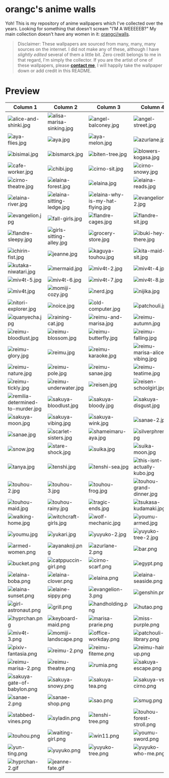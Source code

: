 # orangc's anime walls
Yoh! This is my repository of anime wallpapers which I've collected over the years. Looking for something that doesn't scream "I'M A WEEEEEB?" My main collection doesn't have any women in it: [orangci/walls](https://github.com/orangci/walls).

> Disclaimer: These wallpapers are sourced from many, many, many sources on the internet. I did not make any of these, although I have *slightly edited* several of them a little bit. Zero credit belongs to me in that regard, I'm simply the collector. If you are the artist of one of these wallpapers, please [**contact me**](https://orangc.net), I will happily take the wallpaper down or add credit in this README.
# Preview
| Column 1 | Column 2 | Column 3 | Column 4 |
|---------|---------|---------|---------|
| ![alice-and-shinki.jpg](https://raw.githubusercontent.com/orangci/aniwalls/main/alice-and-shinki.jpg) | ![alisa-marisa-sinking.jpg](https://raw.githubusercontent.com/orangci/aniwalls/main/alisa-marisa-sinking.jpg) | ![angel-balconey.jpg](https://raw.githubusercontent.com/orangci/aniwalls/main/angel-balconey.jpg) | ![angel-street.jpg](https://raw.githubusercontent.com/orangci/aniwalls/main/angel-street.jpg) |
| ![aya-flies.jpg](https://raw.githubusercontent.com/orangci/aniwalls/main/aya-flies.jpg) | ![aya.jpg](https://raw.githubusercontent.com/orangci/aniwalls/main/aya.jpg) | ![aya-melon.jpg](https://raw.githubusercontent.com/orangci/aniwalls/main/aya-melon.jpg) | ![azurlane.jpg](https://raw.githubusercontent.com/orangci/aniwalls/main/azurlane.jpg) |
| ![bisimai.jpg](https://raw.githubusercontent.com/orangci/aniwalls/main/bisimai.jpg) | ![bismarck.jpg](https://raw.githubusercontent.com/orangci/aniwalls/main/bismarck.jpg) | ![biten-tree.jpg](https://raw.githubusercontent.com/orangci/aniwalls/main/biten-tree.jpg) | ![blowers-kogasa.jpg](https://raw.githubusercontent.com/orangci/aniwalls/main/blowers-kogasa.jpg) |
| ![cafe-worker.jpg](https://raw.githubusercontent.com/orangci/aniwalls/main/cafe-worker.jpg) | ![chibi.jpg](https://raw.githubusercontent.com/orangci/aniwalls/main/chibi.jpg) | ![cirno-sit.jpg](https://raw.githubusercontent.com/orangci/aniwalls/main/cirno-sit.jpg) | ![cirno-snowy.jpg](https://raw.githubusercontent.com/orangci/aniwalls/main/cirno-snowy.jpg) |
| ![cirno-theatre.jpg](https://raw.githubusercontent.com/orangci/aniwalls/main/cirno-theatre.jpg) | ![elaina-forest.jpg](https://raw.githubusercontent.com/orangci/aniwalls/main/elaina-forest.jpg) | ![elaina.jpg](https://raw.githubusercontent.com/orangci/aniwalls/main/elaina.jpg) | ![elaina-reads.jpg](https://raw.githubusercontent.com/orangci/aniwalls/main/elaina-reads.jpg) |
| ![elaina-river.jpg](https://raw.githubusercontent.com/orangci/aniwalls/main/elaina-river.jpg) | ![elaina-sitting-ledge.jpg](https://raw.githubusercontent.com/orangci/aniwalls/main/elaina-sitting-ledge.jpg) | ![elaina-why-is-my-hat-flying.jpg](https://raw.githubusercontent.com/orangci/aniwalls/main/elaina-why-is-my-hat-flying.jpg) | ![evangelion-2.jpg](https://raw.githubusercontent.com/orangci/aniwalls/main/evangelion-2.jpg) |
| ![evangelion.jpg](https://raw.githubusercontent.com/orangci/aniwalls/main/evangelion.jpg) | ![fall-girls.jpg](https://raw.githubusercontent.com/orangci/aniwalls/main/fall-girls.jpg) | ![flandre-cages.jpg](https://raw.githubusercontent.com/orangci/aniwalls/main/flandre-cages.jpg) | ![flandre-sit.jpg](https://raw.githubusercontent.com/orangci/aniwalls/main/flandre-sit.jpg) |
| ![flandre-sleepy.jpg](https://raw.githubusercontent.com/orangci/aniwalls/main/flandre-sleepy.jpg) | ![girls-sitting-alley.jpg](https://raw.githubusercontent.com/orangci/aniwalls/main/girls-sitting-alley.jpg) | ![grocery-store.jpg](https://raw.githubusercontent.com/orangci/aniwalls/main/grocery-store.jpg) | ![ibuki-hey-there.jpg](https://raw.githubusercontent.com/orangci/aniwalls/main/ibuki-hey-there.jpg) |
| ![ichirin-fist.jpg](https://raw.githubusercontent.com/orangci/aniwalls/main/ichirin-fist.jpg) | ![jeanne.jpg](https://raw.githubusercontent.com/orangci/aniwalls/main/jeanne.jpg) | ![kaguya-touhou.jpg](https://raw.githubusercontent.com/orangci/aniwalls/main/kaguya-touhou.jpg) | ![kita-maid-sit.jpg](https://raw.githubusercontent.com/orangci/aniwalls/main/kita-maid-sit.jpg) |
| ![kutaka-niwatari.jpg](https://raw.githubusercontent.com/orangci/aniwalls/main/kutaka-niwatari.jpg) | ![mermaid.jpg](https://raw.githubusercontent.com/orangci/aniwalls/main/mermaid.jpg) | ![miv4t-2.jpg](https://raw.githubusercontent.com/orangci/aniwalls/main/miv4t-2.jpg) | ![miv4t-4.jpg](https://raw.githubusercontent.com/orangci/aniwalls/main/miv4t-4.jpg) |
| ![miv4t-5.jpg](https://raw.githubusercontent.com/orangci/aniwalls/main/miv4t-5.jpg) | ![miv4t-6.jpg](https://raw.githubusercontent.com/orangci/aniwalls/main/miv4t-6.jpg) | ![miv4t-7.jpg](https://raw.githubusercontent.com/orangci/aniwalls/main/miv4t-7.jpg) | ![miv4t-8.jpg](https://raw.githubusercontent.com/orangci/aniwalls/main/miv4t-8.jpg) |
| ![miv4t.jpg](https://raw.githubusercontent.com/orangci/aniwalls/main/miv4t.jpg) | ![momiji-cozy.jpg](https://raw.githubusercontent.com/orangci/aniwalls/main/momiji-cozy.jpg) | ![nerd.jpg](https://raw.githubusercontent.com/orangci/aniwalls/main/nerd.jpg) | ![nijika.jpg](https://raw.githubusercontent.com/orangci/aniwalls/main/nijika.jpg) |
| ![nitori-explorer.jpg](https://raw.githubusercontent.com/orangci/aniwalls/main/nitori-explorer.jpg) | ![noice.jpg](https://raw.githubusercontent.com/orangci/aniwalls/main/noice.jpg) | ![old-computer.jpg](https://raw.githubusercontent.com/orangci/aniwalls/main/old-computer.jpg) | ![patchouli.jpg](https://raw.githubusercontent.com/orangci/aniwalls/main/patchouli.jpg) |
| ![quanyecha.jpg](https://raw.githubusercontent.com/orangci/aniwalls/main/quanyecha.jpg) | ![raining-cat.jpg](https://raw.githubusercontent.com/orangci/aniwalls/main/raining-cat.jpg) | ![reimu-and-marisa.jpg](https://raw.githubusercontent.com/orangci/aniwalls/main/reimu-and-marisa.jpg) | ![reimu-autumn.jpg](https://raw.githubusercontent.com/orangci/aniwalls/main/reimu-autumn.jpg) |
| ![reimu-bloodlust.jpg](https://raw.githubusercontent.com/orangci/aniwalls/main/reimu-bloodlust.jpg) | ![reimu-blossom.jpg](https://raw.githubusercontent.com/orangci/aniwalls/main/reimu-blossom.jpg) | ![reimu-butterfly.jpg](https://raw.githubusercontent.com/orangci/aniwalls/main/reimu-butterfly.jpg) | ![reimu-falling.jpg](https://raw.githubusercontent.com/orangci/aniwalls/main/reimu-falling.jpg) |
| ![reimu-glory.jpg](https://raw.githubusercontent.com/orangci/aniwalls/main/reimu-glory.jpg) | ![reimu.jpg](https://raw.githubusercontent.com/orangci/aniwalls/main/reimu.jpg) | ![reimu-karaoke.jpg](https://raw.githubusercontent.com/orangci/aniwalls/main/reimu-karaoke.jpg) | ![reimu-marisa-alice-vibing.jpg](https://raw.githubusercontent.com/orangci/aniwalls/main/reimu-marisa-alice-vibing.jpg) |
| ![reimu-nature.jpg](https://raw.githubusercontent.com/orangci/aniwalls/main/reimu-nature.jpg) | ![reimu-pole.jpg](https://raw.githubusercontent.com/orangci/aniwalls/main/reimu-pole.jpg) | ![reimu-sanae.jpg](https://raw.githubusercontent.com/orangci/aniwalls/main/reimu-sanae.jpg) | ![reimu-teatime.jpg](https://raw.githubusercontent.com/orangci/aniwalls/main/reimu-teatime.jpg) |
| ![reimu-tickly.jpg](https://raw.githubusercontent.com/orangci/aniwalls/main/reimu-tickly.jpg) | ![reimu-underwater.jpg](https://raw.githubusercontent.com/orangci/aniwalls/main/reimu-underwater.jpg) | ![reisen.jpg](https://raw.githubusercontent.com/orangci/aniwalls/main/reisen.jpg) | ![reisen-schoolgirl.jpg](https://raw.githubusercontent.com/orangci/aniwalls/main/reisen-schoolgirl.jpg) |
| ![remilia-determined-to-murder.jpg](https://raw.githubusercontent.com/orangci/aniwalls/main/remilia-determined-to-murder.jpg) | ![sakuya-bloodlust.jpg](https://raw.githubusercontent.com/orangci/aniwalls/main/sakuya-bloodlust.jpg) | ![sakuya-bloody.jpg](https://raw.githubusercontent.com/orangci/aniwalls/main/sakuya-bloody.jpg) | ![sakuya-disgust.jpg](https://raw.githubusercontent.com/orangci/aniwalls/main/sakuya-disgust.jpg) |
| ![sakuya-moon.jpg](https://raw.githubusercontent.com/orangci/aniwalls/main/sakuya-moon.jpg) | ![sakuya-vibing.jpg](https://raw.githubusercontent.com/orangci/aniwalls/main/sakuya-vibing.jpg) | ![sakuya-wink.jpg](https://raw.githubusercontent.com/orangci/aniwalls/main/sakuya-wink.jpg) | ![sanae-2.jpg](https://raw.githubusercontent.com/orangci/aniwalls/main/sanae-2.jpg) |
| ![sanae.jpg](https://raw.githubusercontent.com/orangci/aniwalls/main/sanae.jpg) | ![scarlet-sisters.jpg](https://raw.githubusercontent.com/orangci/aniwalls/main/scarlet-sisters.jpg) | ![shameimaru-aya.jpg](https://raw.githubusercontent.com/orangci/aniwalls/main/shameimaru-aya.jpg) | ![silverphrena.jpg](https://raw.githubusercontent.com/orangci/aniwalls/main/silverphrena.jpg) |
| ![snow.jpg](https://raw.githubusercontent.com/orangci/aniwalls/main/snow.jpg) | ![stare-shock.jpg](https://raw.githubusercontent.com/orangci/aniwalls/main/stare-shock.jpg) | ![suika.jpg](https://raw.githubusercontent.com/orangci/aniwalls/main/suika.jpg) | ![suika-moon.jpg](https://raw.githubusercontent.com/orangci/aniwalls/main/suika-moon.jpg) |
| ![tanya.jpg](https://raw.githubusercontent.com/orangci/aniwalls/main/tanya.jpg) | ![tenshi.jpg](https://raw.githubusercontent.com/orangci/aniwalls/main/tenshi.jpg) | ![tenshi-sea.jpg](https://raw.githubusercontent.com/orangci/aniwalls/main/tenshi-sea.jpg) | ![this-isnt-actually-kubo.jpg](https://raw.githubusercontent.com/orangci/aniwalls/main/this-isnt-actually-kubo.jpg) |
| ![touhou-2.jpg](https://raw.githubusercontent.com/orangci/aniwalls/main/touhou-2.jpg) | ![touhou-3.jpg](https://raw.githubusercontent.com/orangci/aniwalls/main/touhou-3.jpg) | ![touhou-frog.jpg](https://raw.githubusercontent.com/orangci/aniwalls/main/touhou-frog.jpg) | ![touhou-grand-dinner.jpg](https://raw.githubusercontent.com/orangci/aniwalls/main/touhou-grand-dinner.jpg) |
| ![touhou-maid.jpg](https://raw.githubusercontent.com/orangci/aniwalls/main/touhou-maid.jpg) | ![touhou-rainy.jpg](https://raw.githubusercontent.com/orangci/aniwalls/main/touhou-rainy.jpg) | ![tragic-ends.jpg](https://raw.githubusercontent.com/orangci/aniwalls/main/tragic-ends.jpg) | ![tsukasa-kudamaki.jpg](https://raw.githubusercontent.com/orangci/aniwalls/main/tsukasa-kudamaki.jpg) |
| ![walking-home.jpg](https://raw.githubusercontent.com/orangci/aniwalls/main/walking-home.jpg) | ![witchcraft-girls.jpg](https://raw.githubusercontent.com/orangci/aniwalls/main/witchcraft-girls.jpg) | ![wolf-mechanic.jpg](https://raw.githubusercontent.com/orangci/aniwalls/main/wolf-mechanic.jpg) | ![youmu-armed.jpg](https://raw.githubusercontent.com/orangci/aniwalls/main/youmu-armed.jpg) |
| ![youmu.jpg](https://raw.githubusercontent.com/orangci/aniwalls/main/youmu.jpg) | ![yukari.jpg](https://raw.githubusercontent.com/orangci/aniwalls/main/yukari.jpg) | ![yuyuko-2.jpg](https://raw.githubusercontent.com/orangci/aniwalls/main/yuyuko-2.jpg) | ![yuyuko-tree-2.jpg](https://raw.githubusercontent.com/orangci/aniwalls/main/yuyuko-tree-2.jpg) |
| ![armed-women.png](https://raw.githubusercontent.com/orangci/aniwalls/main/armed-women.png) | ![ayanakoji.png](https://raw.githubusercontent.com/orangci/aniwalls/main/ayanakoji.png) | ![azurlane-2.png](https://raw.githubusercontent.com/orangci/aniwalls/main/azurlane-2.png) | ![bar.png](https://raw.githubusercontent.com/orangci/aniwalls/main/bar.png) |
| ![bucket.png](https://raw.githubusercontent.com/orangci/aniwalls/main/bucket.png) | ![catppuccin-girl.png](https://raw.githubusercontent.com/orangci/aniwalls/main/catppuccin-girl.png) | ![cirno-scarf.png](https://raw.githubusercontent.com/orangci/aniwalls/main/cirno-scarf.png) | ![egypt.png](https://raw.githubusercontent.com/orangci/aniwalls/main/egypt.png) |
| ![elaina-boba.png](https://raw.githubusercontent.com/orangci/aniwalls/main/elaina-boba.png) | ![elaina-clover.png](https://raw.githubusercontent.com/orangci/aniwalls/main/elaina-clover.png) | ![elaina.png](https://raw.githubusercontent.com/orangci/aniwalls/main/elaina.png) | ![elaina-seaside.png](https://raw.githubusercontent.com/orangci/aniwalls/main/elaina-seaside.png) |
| ![elaina-sunset.png](https://raw.githubusercontent.com/orangci/aniwalls/main/elaina-sunset.png) | ![elaine-sippy.png](https://raw.githubusercontent.com/orangci/aniwalls/main/elaine-sippy.png) | ![evangelion-3.png](https://raw.githubusercontent.com/orangci/aniwalls/main/evangelion-3.png) | ![genshin.png](https://raw.githubusercontent.com/orangci/aniwalls/main/genshin.png) |
| ![girl-astronaut.png](https://raw.githubusercontent.com/orangci/aniwalls/main/girl-astronaut.png) | ![grill.png](https://raw.githubusercontent.com/orangci/aniwalls/main/grill.png) | ![handholding.png](https://raw.githubusercontent.com/orangci/aniwalls/main/handholding.png) | ![hutao.png](https://raw.githubusercontent.com/orangci/aniwalls/main/hutao.png) |
| ![hyprchan.png](https://raw.githubusercontent.com/orangci/aniwalls/main/hyprchan.png) | ![keyboard-maid.png](https://raw.githubusercontent.com/orangci/aniwalls/main/keyboard-maid.png) | ![marisa-prarie.png](https://raw.githubusercontent.com/orangci/aniwalls/main/marisa-prarie.png) | ![miss-purple.png](https://raw.githubusercontent.com/orangci/aniwalls/main/miss-purple.png) |
| ![miv4t-3.png](https://raw.githubusercontent.com/orangci/aniwalls/main/miv4t-3.png) | ![momiji-landscape.png](https://raw.githubusercontent.com/orangci/aniwalls/main/momiji-landscape.png) | ![office-workday.png](https://raw.githubusercontent.com/orangci/aniwalls/main/office-workday.png) | ![patchouli-library.png](https://raw.githubusercontent.com/orangci/aniwalls/main/patchouli-library.png) |
| ![pixiv-fantasia.png](https://raw.githubusercontent.com/orangci/aniwalls/main/pixiv-fantasia.png) | ![reimu-2.png](https://raw.githubusercontent.com/orangci/aniwalls/main/reimu-2.png) | ![reimu-fiteme.png](https://raw.githubusercontent.com/orangci/aniwalls/main/reimu-fiteme.png) | ![reimu-hair-up.png](https://raw.githubusercontent.com/orangci/aniwalls/main/reimu-hair-up.png) |
| ![reimu-marisa-2.png](https://raw.githubusercontent.com/orangci/aniwalls/main/reimu-marisa-2.png) | ![reimu-theatre.png](https://raw.githubusercontent.com/orangci/aniwalls/main/reimu-theatre.png) | ![rumia.png](https://raw.githubusercontent.com/orangci/aniwalls/main/rumia.png) | ![sakuya-escape.png](https://raw.githubusercontent.com/orangci/aniwalls/main/sakuya-escape.png) |
| ![sakuya-gate-of-babylon.png](https://raw.githubusercontent.com/orangci/aniwalls/main/sakuya-gate-of-babylon.png) | ![sakuya-snowy.png](https://raw.githubusercontent.com/orangci/aniwalls/main/sakuya-snowy.png) | ![sakuya-tea.png](https://raw.githubusercontent.com/orangci/aniwalls/main/sakuya-tea.png) | ![sakuya-vs-cirno.png](https://raw.githubusercontent.com/orangci/aniwalls/main/sakuya-vs-cirno.png) |
| ![sanae-2.png](https://raw.githubusercontent.com/orangci/aniwalls/main/sanae-2.png) | ![sanae-shop.png](https://raw.githubusercontent.com/orangci/aniwalls/main/sanae-shop.png) | ![sao.png](https://raw.githubusercontent.com/orangci/aniwalls/main/sao.png) | ![smug.png](https://raw.githubusercontent.com/orangci/aniwalls/main/smug.png) |
| ![stabbed-vines.png](https://raw.githubusercontent.com/orangci/aniwalls/main/stabbed-vines.png) | ![syladin.png](https://raw.githubusercontent.com/orangci/aniwalls/main/syladin.png) | ![tenshi-tree.png](https://raw.githubusercontent.com/orangci/aniwalls/main/tenshi-tree.png) | ![touhou-forest-stroll.png](https://raw.githubusercontent.com/orangci/aniwalls/main/touhou-forest-stroll.png) |
| ![touhou.png](https://raw.githubusercontent.com/orangci/aniwalls/main/touhou.png) | ![waiting-girl.png](https://raw.githubusercontent.com/orangci/aniwalls/main/waiting-girl.png) | ![win11.png](https://raw.githubusercontent.com/orangci/aniwalls/main/win11.png) | ![youmu-sword.png](https://raw.githubusercontent.com/orangci/aniwalls/main/youmu-sword.png) |
| ![yun-ting.png](https://raw.githubusercontent.com/orangci/aniwalls/main/yun-ting.png) | ![yuyuko.png](https://raw.githubusercontent.com/orangci/aniwalls/main/yuyuko.png) | ![yuyuko-tree.png](https://raw.githubusercontent.com/orangci/aniwalls/main/yuyuko-tree.png) | ![yuyuko-who-me.png](https://raw.githubusercontent.com/orangci/aniwalls/main/yuyuko-who-me.png) |
| ![hyprchan-2.gif](https://raw.githubusercontent.com/orangci/aniwalls/main/hyprchan-2.gif) | ![jeanne-fate.gif](https://raw.githubusercontent.com/orangci/aniwalls/main/jeanne-fate.gif) | | |

